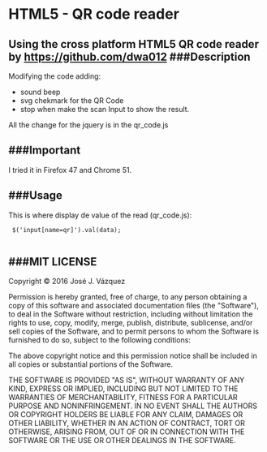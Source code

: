 # HTML5 - QR code reader
Using the cross platform HTML5 QR code reader by https://github.com/dwa012
###Description
--------------

Modifying the code adding:
- sound beep
- svg chekmark for the QR Code
- stop when make the scan Input to show the result.  

All the change for the jquery is in the qr_code.js

###Important
--------------

I tried it in Firefox 47 and Chrome 51.


###Usage
----------------------

This is where display de value of the read (qr_code.js):
 
```
 $('input[name=qr]').val(data);
 
```


###MIT LICENSE
--------------

Copyright &copy; 2016 José J. Vázquez

Permission is hereby granted, free of charge, to any person obtaining a copy of this software and associated documentation files (the "Software"), to deal in the Software without restriction, including without limitation the rights to use, copy, modify, merge, publish, distribute, sublicense, and/or sell copies of the Software, and to permit persons to whom the Software is furnished to do so, subject to the following conditions:

The above copyright notice and this permission notice shall be included in all copies or substantial portions of the Software.

THE SOFTWARE IS PROVIDED "AS IS", WITHOUT WARRANTY OF ANY KIND, EXPRESS OR IMPLIED, INCLUDING BUT NOT LIMITED TO THE WARRANTIES OF MERCHANTABILITY, FITNESS FOR A PARTICULAR PURPOSE AND NONINFRINGEMENT. IN NO EVENT SHALL THE AUTHORS OR COPYRIGHT HOLDERS BE LIABLE FOR ANY CLAIM, DAMAGES OR OTHER LIABILITY, WHETHER IN AN ACTION OF CONTRACT, TORT OR OTHERWISE, ARISING FROM, OUT OF OR IN CONNECTION WITH THE SOFTWARE OR THE USE OR OTHER DEALINGS IN THE SOFTWARE.
